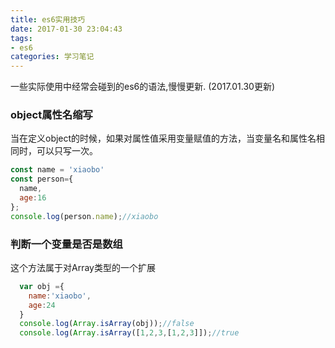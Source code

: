 ```yaml
---
title: es6实用技巧
date: 2017-01-30 23:04:43
tags:
- es6
categories: 学习笔记
---
```


一些实际使用中经常会碰到的es6的语法,慢慢更新.
(2017.01.30更新)
<!--more-->

### object属性名缩写
当在定义object的时候，如果对属性值采用变量赋值的方法，当变量名和属性名相同时，可以只写一次。
```js
const name = 'xiaobo'
const person={
  name,
  age:16
};
console.log(person.name);//xiaobo
```

### 判断一个变量是否是数组
这个方法属于对Array类型的一个扩展

```js
  var obj ={
    name:'xiaobo',
    age:24
  }
  console.log(Array.isArray(obj));//false
  console.log(Array.isArray([1,2,3,[1,2,3]]);//true
```
